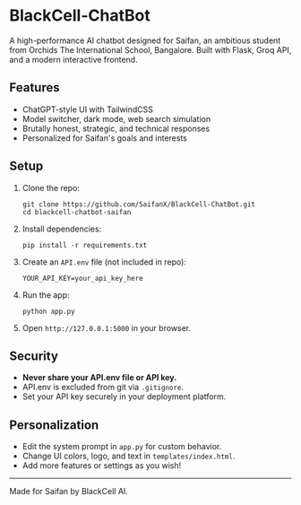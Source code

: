 # BlackCell-ChatBot

A high-performance AI chatbot designed for Saifan, an ambitious student from Orchids The International School, Bangalore. Built with Flask, Groq API, and a modern interactive frontend.

## Features
- ChatGPT-style UI with TailwindCSS
- Model switcher, dark mode, web search simulation
- Brutally honest, strategic, and technical responses
- Personalized for Saifan's goals and interests

## Setup
1. Clone the repo:
   ```
   git clone https://github.com/SaifanX/BlackCell-ChatBot.git
   cd blackcell-chatbot-saifan
   ```
2. Install dependencies:
   ```
   pip install -r requirements.txt
   ```
3. Create an `API.env` file (not included in repo):
   ```
   YOUR_API_KEY=your_api_key_here
   ```
4. Run the app:
   ```
   python app.py
   ```
5. Open `http://127.0.0.1:5000` in your browser.

## Security
- **Never share your API.env file or API key.**
- API.env is excluded from git via `.gitignore`.
- Set your API key securely in your deployment platform.

## Personalization
- Edit the system prompt in `app.py` for custom behavior.
- Change UI colors, logo, and text in `templates/index.html`.
- Add more features or settings as you wish!

---
Made for Saifan by BlackCell AI.
